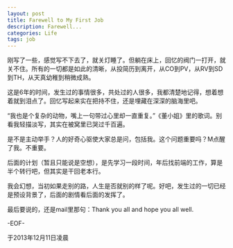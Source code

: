 ```yaml
---
layout: post
title: Farewell to My First Job
description: Farewell...
categories: Life
tags: job
---
```

刚写了一些，感觉写不下去了，就关灯睡了。但躺在床上，回忆的阀门一打开，就关不住。所有的一切都是如此的清晰，从投简历到离开，从CO到PV，从RV到SD到TH，从天真幼稚到稍微成熟。

这是6年的时间，发生过的事情很多，共处过的人很多，我都清楚地记得，想着想着就到泪点了。回忆写起来实在把持不住，还是埋藏在深深的脑海里吧。

“我也是个复杂的动物，嘴上一句带过心里却一直重复。”《董小姐》里的歌词。别看我轻描淡写，其实在被窝里已哭过千百遍。

是不是主动举手？人的好奇心驱使大家总是问，包括我。这个问题重要吗？M点醒了我。不重要。

后面的计划（暂且只能说是空想），是先学习一段时间，年后找前端的工作，算是半个转行吧，但其实是干回老本行。

我会幻想，当初如果走别的路，人生是否就别的样了呢。好吧，发生过的一切已经是预设背景了，后面的剧情看后面的发挥了。

最后要说的，还是mail里那句：Thank you all and hope you all well.

-EOF-

于2013年12月11日凌晨













